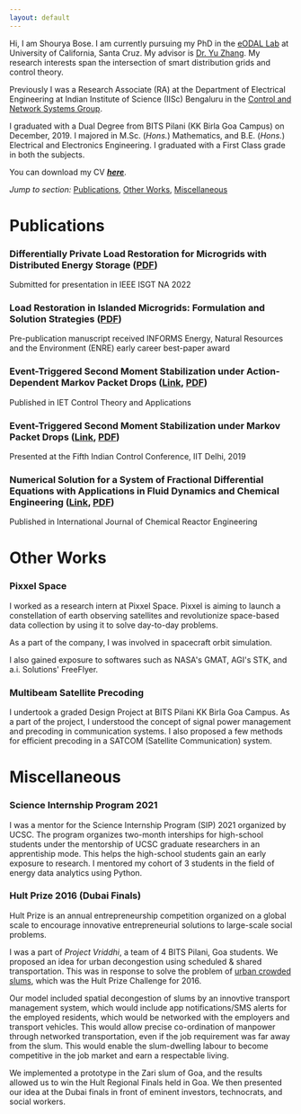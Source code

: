 ```yaml
---
layout: default
---
```


Hi, I am Shourya Bose. I am currently pursuing my PhD in the [eODAL Lab](https://people.ucsc.edu/~yzhan419/group.html) at University of California, Santa Cruz. My advisor is [Dr. Yu Zhang](https://people.ucsc.edu/~yzhan419). My research interests span the intersection of smart distribution grids and control theory.

Previously I was a Research Associate (RA) at the Department of Electrical Engineering
at Indian Institute of Science (IISc) Bengaluru in the [Control and Network Systems Group](http://www.ee.iisc.ac.in/people/faculty/pavant/group.html).

I graduated with a Dual Degree from BITS Pilani (KK Birla Goa Campus) on December, 2019. I majored in M.Sc. (_Hons._) Mathematics, and B.E. (_Hons._) Electrical and
Electronics Engineering. I graduated with a First Class grade in both the subjects.

You can download my CV [_**here**_](./shourya_bose_curr_vitae.pdf).

_Jump to section:_ [Publications](#publications), [Other Works](#other-works), [Miscellaneous](#miscellaneous)

# Publications

### Differentially Private Load Restoration for Microgrids with Distributed Energy Storage ([PDF](./bose_isgt2022.pdf))

Submitted for presentation in IEEE ISGT NA 2022

### Load Restoration in Islanded Microgrids: Formulation and Solution Strategies ([PDF](./bose_mglr.pdf))

Pre-publication manuscript received INFORMS Energy, Natural Resources and the Environment (ENRE) early career best-paper award

### Event-Triggered Second Moment Stabilization under Action-Dependent Markov Packet Drops ([Link](https://ietresearch.onlinelibrary.wiley.com/doi/full/10.1049/cth2.12094), [PDF](./bose_iet2020.pdf))

Published in IET Control Theory and Applications

### Event-Triggered Second Moment Stabilization under Markov Packet Drops ([Link](https://ieeexplore.ieee.org/document/8715576), [PDF](./bose_icc2019.pdf))

Presented at the Fifth Indian Control Conference, IIT Delhi, 2019

### Numerical Solution for a System of Fractional Differential Equations with Applications in Fluid Dynamics and Chemical Engineering ([Link](https://www.degruyter.com/view/j/ijcre.2017.15.issue-5/ijcre-2017-0093/ijcre-2017-0093.xml), [PDF](./bose_ijcre2017.pdf))

Published in International Journal of Chemical Reactor Engineering

# Other Works

### Pixxel Space

I worked as a research intern at Pixxel Space. Pixxel is aiming to launch a constellation of earth observing satellites and revolutionize space-based data collection by using it to solve day-to-day problems.

As a part of the company, I was involved in spacecraft orbit simulation.

I also gained exposure to softwares such as NASA's GMAT, AGI's STK, and a.i. Solutions' FreeFlyer.

### Multibeam Satellite Precoding

I undertook a graded Design Project at BITS Pilani KK Birla Goa Campus. As a part of
the project, I understood the concept of signal power management and precoding in communication systems. I also proposed a few methods for efficient
precoding in a SATCOM (Satellite Communication) system.

# Miscellaneous

### Science Internship Program 2021

I was a mentor for the Science Internship Program (SIP) 2021 organized by UCSC. The program organizes two-month interships for high-school students under the mentorship of UCSC graduate researchers in an apprentiship mode. This helps the high-school students gain an early exposure to research. I mentored my cohort of 3 students in the field of energy data analytics using Python.

### Hult Prize 2016 (Dubai Finals)

Hult Prize is an annual entrepreneurship competition organized on a global scale to encourage innovative entrepreneurial solutions to large-scale social problems.

I was a part of _Project Vriddhi_, a team of 4 BITS Pilani, Goa students. We proposed an idea for urban decongestion using scheduled & shared transportation.
This was in response to solve the problem of [urban crowded slums](http://www.hultprize.org/wp-content/uploads/2017/07/Hult-Prize-2016-Case-Study_FINAL.compressed.pdf),
which was the Hult Prize Challenge for 2016. 

Our model included spatial decongestion of slums by an innovtive transport management system, which would include app notifications/SMS alerts for the employed residents,
which would be networked with the employers and transport vehicles. This would allow precise co-ordination of manpower through networked transportation, even if the 
job requirement was far away from the slum. This would enable the slum-dwelling labour to become competitive in the job market and earn a respectable living.

We implemented a prototype in the Zari slum of Goa, and the results allowed us to win the Hult Regional Finals held in Goa. We then presented our idea at the Dubai finals
in front of eminent investors, technocrats, and social workers.